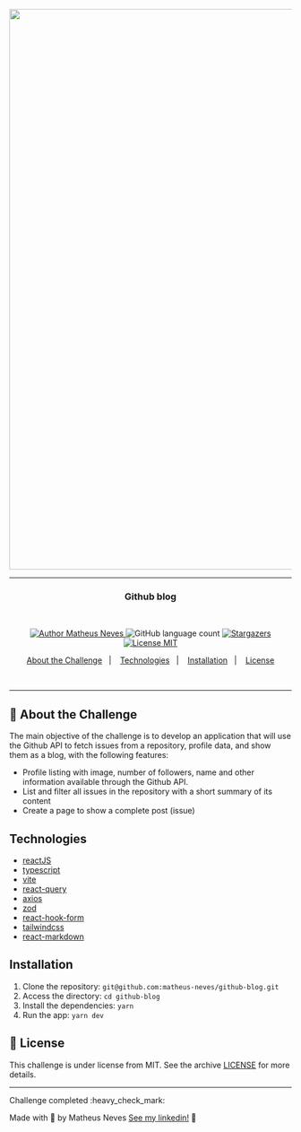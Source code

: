 <p align="center"><img width="1000" src=".github/demo.gif"/></p>

---
<h3 align="center">
  Github blog
</h3>
<br>

<p align="center">
  <a href="https://github.com/matheus-neves">
    <img alt="Author Matheus Neves" src="https://img.shields.io/badge/author-Matheus%20Neves-%2306b656?color=06b656&style=for-the-badge">
  </a>
  <img alt="GitHub language count" src="https://img.shields.io/github/languages/count/matheus-neves/github-blog?color=06b656&style=for-the-badge">
  <a href="https://github.com/matheus-neves/ignite-todo-challenge/stargazers">
    <img alt="Stargazers" src="https://img.shields.io/github/stars/matheus-neves/github-blog?color=06b656&style=for-the-badge">
  </a>
  <a href="https://github.com/matheus-neves/ignite-todo-challenge/blob/main/LICENSE">
    <img alt="License MIT" src="https://img.shields.io/badge/license-MIT-%2304D361?color=06b656&style=for-the-badge">
  </a>
</p>

<p align="center">
  <a href="#rocket-about-the-challenge">About the Challenge</a>&nbsp;&nbsp;&nbsp;|&nbsp;&nbsp;&nbsp;
  <a href="#technologies">Technologies</a>&nbsp;&nbsp;&nbsp;|&nbsp;&nbsp;&nbsp;
  <a href="#installation">Installation</a>&nbsp;&nbsp;&nbsp;|&nbsp;&nbsp;&nbsp;
  <a href="#memo-license">License</a>
</p>

<br/>

---

## :rocket: About the Challenge

The main objective of the challenge is to develop an application that will use the Github API to fetch issues from a repository, profile data, and show them as a blog, with the following features:
- Profile listing with image, number of followers, name and other information available through the Github API.
- List and filter all issues in the repository with a short summary of its content
- Create a page to show a complete post (issue)



## Technologies

- [reactJS](https://reactjs.org/)
- [typescript](https://www.typescriptlang.org/)
- [vite](https://vitejs.dev/)
- [react-query](https://tanstack.com/query/v3/)
- [axios](https://axios-http.com/)
- [zod](https://github.com/colinhacks/zod)
- [react-hook-form](https://react-hook-form.com/)
- [tailwindcss](https://tailwindcss.com/)
- [react-markdown](https://github.com/remarkjs/react-markdown)

## Installation

1. Clone the repository: `git@github.com:matheus-neves/github-blog.git`
2. Access the directory: `cd github-blog`
3. Install the dependencies: `yarn`
4. Run the app: `yarn dev`

## :memo: License

This challenge is under license from MIT. See the archive [LICENSE](https://github.com/matheus-neves/github-blog/blob/main/LICENSE.md) for more details.

---

<p>Challenge completed :heavy_check_mark:</p>

Made with 💜 by Matheus Neves [See my linkedin!](https://www.linkedin.com/in/matheus-neves-front-end/) :wave:
